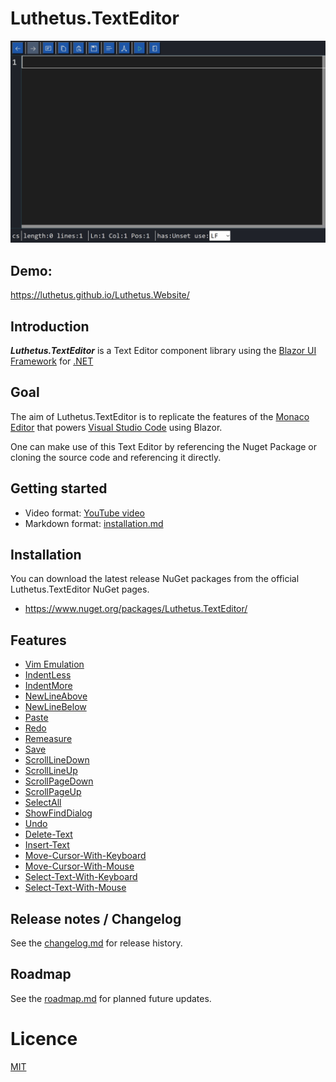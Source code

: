 # Luthetus.TextEditor

![Example GIF](../../Images/TextEditor/Gifs/rootReadmeIntroGif.gif)

## Demo:
https://luthetus.github.io/Luthetus.Website/

## Introduction

***Luthetus.TextEditor*** is a Text Editor component library using
the [Blazor UI Framework](https://dotnet.microsoft.com/en-us/apps/aspnet/web-apps/blazor)
for [.NET](https://dotnet.microsoft.com/)

## Goal

The aim of Luthetus.TextEditor is to replicate the features of
the [Monaco Editor](https://microsoft.github.io/monaco-editor/) that
powers [Visual Studio Code](https://code.visualstudio.com/) using Blazor.

One can make use of this Text Editor by referencing the Nuget Package or cloning the source code and referencing it
directly.

## Getting started

- Video format: [YouTube video](https://youtu.be/hC4E2-LNxB4?si=fnqbyVvGcns5fy3z)
- Markdown format: [installation.md](./installation.md)

## Installation

You can download the latest release NuGet packages from the official Luthetus.TextEditor NuGet pages.

- https://www.nuget.org/packages/Luthetus.TextEditor/

## Features

- [Vim Emulation](./Features/Keymap-Vim_TextEditor.md)
- [IndentLess](./Features/Command-IndentLess_TextEditor.md)
- [IndentMore](./Features/Command-IndentMore_TextEditor.md)
- [NewLineAbove](./Features/Command-NewLineAbove_TextEditor.md)
- [NewLineBelow](./Features/Command-NewLineBelow_TextEditor.md)
- [Paste](./Features/Command-Paste_TextEditor.md)
- [Redo](./Features/Command-Redo_TextEditor.md)
- [Remeasure](./Features/Command-Remeasure_TextEditor.md)
- [Save](./Features/Command-Save_TextEditor.md)
- [ScrollLineDown](./Features/Command-ScrollLineDown_TextEditor.md)
- [ScrollLineUp](./Features/Command-ScrollLineUp_TextEditor.md)
- [ScrollPageDown](./Features/Command-ScrollPageDown_TextEditor.md)
- [ScrollPageUp](./Features/Command-ScrollPageUp_TextEditor.md)
- [SelectAll](./Features/Command-SelectAll_TextEditor.md)
- [ShowFindDialog](./Features/Command-ShowFindDialog_TextEditor.md)
- [Undo](./Features/Command-Undo_TextEditor.md)
- [Delete-Text](./Features/Delete-Text_TextEditor.md)
- [Insert-Text](./Features/Insert-Text_TextEditor.md)
- [Move-Cursor-With-Keyboard](./Features/Move-Cursor-With-Keyboard_TextEditor.md)
- [Move-Cursor-With-Mouse](./Features/Move-Cursor-With-Mouse_TextEditor.md)
- [Select-Text-With-Keyboard](./Features/Select-Text-With-Keyboard_TextEditor.md)
- [Select-Text-With-Mouse](./Features/Select-Text-With-Mouse_TextEditor.md)

## Release notes / Changelog

See the [changelog.md](./changelog.md) for release history.

## Roadmap

See the [roadmap.md](./roadmap.md) for planned future updates.

# Licence

[MIT](https://opensource.org/licenses/MIT)
